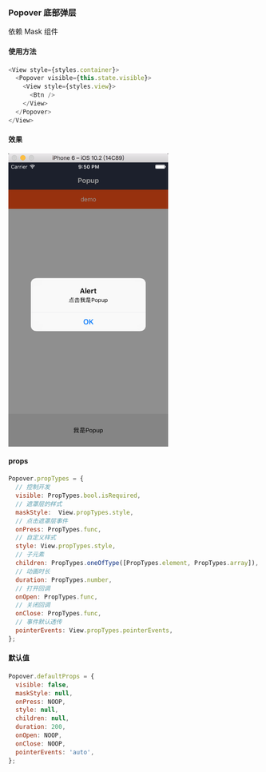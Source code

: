 ###  Popover 底部弹层

依赖 Mask 组件

#### 使用方法

```js
<View style={styles.container}>
  <Popover visible={this.state.visible}>
    <View style={styles.view}>
      <Btn />
    </View>
  </Popover>
</View>
```
#### 效果

<img src="./demo.png" width = "320"  alt="图片名称" align=center />

#### props

```js
Popover.propTypes = {
  // 控制开发
  visible: PropTypes.bool.isRequired,
  // 遮罩层的样式
  maskStyle:  View.propTypes.style,
  // 点击遮罩层事件
  onPress: PropTypes.func,
  // 自定义样式
  style: View.propTypes.style,
  // 子元素
  children: PropTypes.oneOfType([PropTypes.element, PropTypes.array]),
  // 动画时长
  duration: PropTypes.number,
  // 打开回调
  onOpen: PropTypes.func,
  // 关闭回调
  onClose: PropTypes.func,
  // 事件默认透传
  pointerEvents: View.propTypes.pointerEvents,
};
```

#### 默认值

```js
Popover.defaultProps = {
  visible: false,
  maskStyle: null,
  onPress: NOOP,
  style: null,
  children: null,
  duration: 200,
  onOpen: NOOP,
  onClose: NOOP,
  pointerEvents: 'auto',
};
```
